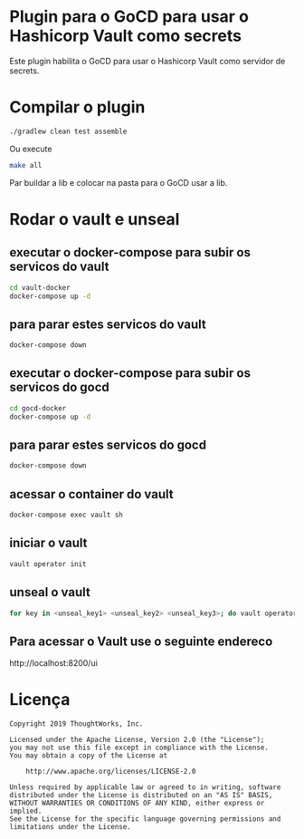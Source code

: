 # Plugin para o GoCD para usar o Hashicorp Vault como secrets

Este plugin habilita o GoCD para usar o Hashicorp Vault como servidor de secrets.

# Compilar o plugin

```sh
./gradlew clean test assemble
```

Ou execute

```sh
make all
```
Par buildar a lib e colocar na pasta para o GoCD usar a lib.

# Rodar o vault e unseal

## executar o docker-compose para subir os servicos do vault

```sh
cd vault-docker
docker-compose up -d
```

## para parar estes servicos do vault
```sh
docker-compose down
```

## executar o docker-compose para subir os servicos do gocd
```sh
cd gocd-docker
docker-compose up -d
```

## para parar estes servicos do gocd
```sh
docker-compose down
```

## acessar o container do vault

```sh
docker-compose exec vault sh
```

## iniciar o vault

```sh
vault operator init
```

## unseal o vault

```sh
for key in <unseal_key1> <unseal_key2> <unseal_key3>; do vault operator unseal "${key}"; done
```

## Para acessar o Vault use o seguinte endereco
http://localhost:8200/ui

# Licença

```plain
Copyright 2019 ThoughtWorks, Inc.

Licensed under the Apache License, Version 2.0 (the "License");
you may not use this file except in compliance with the License.
You may obtain a copy of the License at

    http://www.apache.org/licenses/LICENSE-2.0

Unless required by applicable law or agreed to in writing, software
distributed under the License is distributed on an "AS IS" BASIS,
WITHOUT WARRANTIES OR CONDITIONS OF ANY KIND, either express or implied.
See the License for the specific language governing permissions and
limitations under the License.
```
